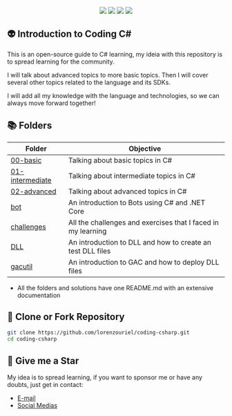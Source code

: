 <div align="center">
    <p>
	    <a name="stars"><img src="https://img.shields.io/github/stars/lorenzouriel/coding-csharp?style=for-the-badge"></a>
	    <a name="forks"><img src="https://img.shields.io/github/forks/lorenzouriel/coding-csharp?logoColor=green&style=for-the-badge"></a>
	    <a name="contributions"><img src="https://img.shields.io/github/contributors/lorenzouriel/coding-csharp?logoColor=green&style=for-the-badge"></a>
	    <a name="madeWith"><img src="https://img.shields.io/badge/Made%20with-Markdown-1f425f.svg?style=for-the-badge"></a>
    </p>
</div>

## 👽 Introduction to Coding C#

This is an open-source guide to C# learning, my ideia with this repository is to spread learning for the community.

I will talk about advanced topics to more basic topics. Then I will cover several other topics related to the language and its SDKs.

I will add all my knowledge with the language and technologies, so we can always move forward together!

## 📚 Folders
| Folder | Objective |
|---|---|
| [00-basic](README.md) | Talking about basic topics in C# |
| [01-intermediate](fruit_juice/README.md) | Talking about intermediate topics in C# |
| [02-advanced](ETL/README.md)| Talking about advanced topics in C# |
| [bot](ETL/README.md)| An introduction to Bots using C# and .NET Core |
| [challenges](ETL/README.md)| All the challenges and exercises that I faced in my learning |
| [DLL](ETL/README.md)| An introduction to DLL and how to create an test DLL files |
| [gacutil](ETL/README.md)| An introduction to GAC and how to deploy DLL files |

- All the folders and solutions have one README.md with an extensive documentation


## 🌊 Clone or Fork Repository
```bash
git clone https://github.com/lorenzouriel/coding-csharp.git
cd coding-csharp
```


## 🏅 Give me a Star
My idea is to spread learning, if you want to sponsor me or have any doubts, just get in contact: 
- [E-mail](lorenzouriel@gmail.com)
- [Social Medias](https://linktr.ee/lorenzo_uriel)